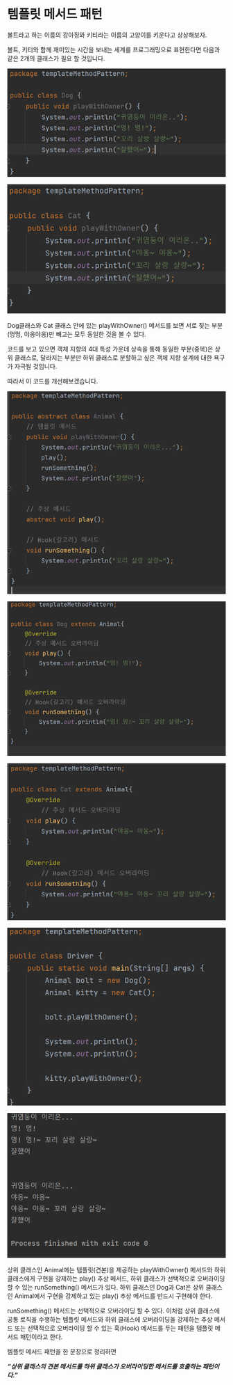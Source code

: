 # 템플릿 메서드 패턴

볼트라고 하는 이름의 강아징와 키티라는 이름의 고양이를 키운다고 상상해보자.

볼트, 키티와 함께 재미있는 시간을 보내는 세계를 프로그래밍으로 표현한다면 다음과 같은 2개의 클래스가 필요 할 것입니다.

![Untitled](./img/Untitled.png)

![Untitled](./img/Untitled%201.png)

Dog클래스와 Cat 클래스 안에 있는 playWithOwner() 메서드를 보면 서로 짖는 부분(멍멍, 야옹야옹)만 빼고는 모두 동일한 것을 볼 수 있다.

코드를 보고 있으면 객체 지향의 4대 특성 가운데 상속을 통해 동일한 부분(중복)은 상위 클래스로, 달라지는 부분만 하위 클래스로 분할하고 싶은 객체 지향 설계에 대한 욕구가 자극될 것입니다.

따라서 이 코드를 개선해보겠습니다.

![Untitled](./img/Untitled%202.png)

![Untitled](./img/Untitled%203.png)

![Untitled](./img/Untitled%204.png)

![Untitled](./img/Untitled%205.png)

![Untitled](./img/Untitled%206.png)

상위 클래스인 Animal에는 템플릿(견본)을 제공하는 playWithOwner() 메서드와 하위 클래스에게 구현을 강제하는 play() 추상 메서드, 하위 클래스가 선택적으로 오버라이딩 할 수 있는 runSomething() 메서드가 있다. 하위 클래스인 Dog과 Cat은 상위 클래스인 Animal에서 구현을 강제하고 있는 play() 추상 메서드를 반드시 구현해야 한다.

runSomething() 메서드는 선택적으로 오버라이딩 할 수 있다. 이처럼 상위 클래스에 공통 로직을 수행하는 템플릿 메서드와 하위 클래스에 오버라이딩을 강제하는 추상 메서드 또는 선택적으로 오버라이딩 할 수 있는 훅(Hook)  메서드를 두는 패턴을 템플릿 메서드 패턴이라고 한다.

템플릿 메서드 패턴을 한 문장으로 정리하면

***“상위 클래스의 견본 메서드를 하위 클래스가 오버라이딩한 메서드를 호출하는 패턴이다.”***